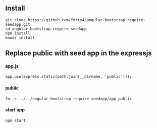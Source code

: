 ## Install
```
git clone https://github.com/forty4/angular-bootstrap-require-seedapp.git
cd angular-bootstrap-require-seedapp
npm install
bower install
```

## Replace public with seed app in the expressjs
#### app.js
```
app.use(express.static(path.join(__dirname, 'public')));
```

#### public
```
ln -s ../../angular-bootstrap-require-seedapp/app public
```

#### start app
```
npm start
```
